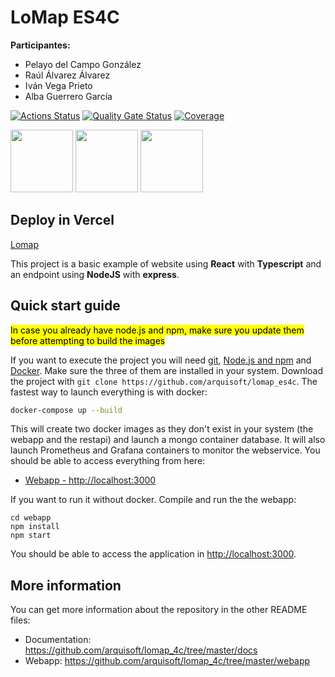 # LoMap ES4C

**Participantes:**
 - Pelayo del Campo González
 - Raúl Álvarez Álvarez
 - Iván Vega Prieto
 - Alba Guerrero García


[![Actions Status](https://github.com/arquisoft/lomap_es4c/workflows/CI%20for%20LOMAP_ES4C/badge.svg)](https://github.com/arquisoft/lomap_es4c/actions)
[![Quality Gate Status](https://sonarcloud.io/api/project_badges/measure?project=Arquisoft_lomap_es4c&metric=alert_status)](https://sonarcloud.io/summary/new_code?id=Arquisoft_lomap_es4c)
[![Coverage](https://sonarcloud.io/api/project_badges/measure?project=Arquisoft_lomap_es4c&metric=coverage)](https://sonarcloud.io/summary/new_code?id=Arquisoft_lomap_es4c)

<p float="left">
<img src="https://blog.wildix.com/wp-content/uploads/2020/06/react-logo.jpg" height="100">
<img src="https://miro.medium.com/max/1200/0*RbmfNyhuBb8G3LWh.png" height="100">
<img src="https://miro.medium.com/max/365/1*Jr3NFSKTfQWRUyjblBSKeg.png" height="100">
</p>

## Deploy in Vercel
[Lomap](https://lomap-es4c-eeyat2o8a-lomap4c.vercel.app/map)


This project is a basic example of website using **React** with **Typescript** and an endpoint using **NodeJS** with **express**.

## Quick start guide
<mark>In case you already have node.js and npm, make sure you update them before attempting to build the images</mark>

If you want to execute the project you will need [git](https://git-scm.com/downloads), [Node.js and npm](https://www.npmjs.com/get-npm) and [Docker](https://docs.docker.com/get-docker/). Make sure the three of them are installed in your system. Download the project with `git clone https://github.com/arquisoft/lomap_es4c`. The fastest way to launch everything is with docker:
```bash
docker-compose up --build
```
This will create two docker images as they don't exist in your system (the webapp and the restapi) and launch a mongo container database. It will also launch Prometheus and Grafana containers to monitor the webservice. You should be able to access everything from here:
 - [Webapp - http://localhost:3000](http://localhost:3000)
 
 
If you want to run it without docker. Compile and run the the webapp:

```shell
cd webapp
npm install
npm start
```

You should be able to access the application in [http://localhost:3000](http://localhost:3000).

## More information
You can get more information about the repository in the other README files:
- Documentation: https://github.com/arquisoft/lomap_4c/tree/master/docs
- Webapp: https://github.com/arquisoft/lomap_4c/tree/master/webapp



